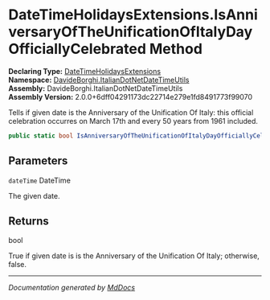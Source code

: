 ﻿<!--  
  <auto-generated>   
    The contents of this file were generated by a tool.  
    Changes to this file may be list if the file is regenerated  
  </auto-generated>   
-->

# DateTimeHolidaysExtensions.IsAnniversaryOfTheUnificationOfItalyDayOfficiallyCelebrated Method

**Declaring Type:** [DateTimeHolidaysExtensions](../index.md)  
**Namespace:** [DavideBorghi.ItalianDotNetDateTimeUtils](../../index.md)  
**Assembly:** DavideBorghi.ItalianDotNetDateTimeUtils  
**Assembly Version:** 2.0.0+6dff04291173dc22714e279e1fd8491773f99070

Tells if given date is the Anniversary of the Unification Of Italy: this official celebration occurres on March 17th and every 50 years from 1961 included.

```csharp
public static bool IsAnniversaryOfTheUnificationOfItalyDayOfficiallyCelebrated(this DateTime dateTime);
```

## Parameters

`dateTime`  DateTime

The given date.

## Returns

bool

True if given date is is the Anniversary of the Unification Of Italy; otherwise, false.

___

*Documentation generated by [MdDocs](https://github.com/ap0llo/mddocs)*
